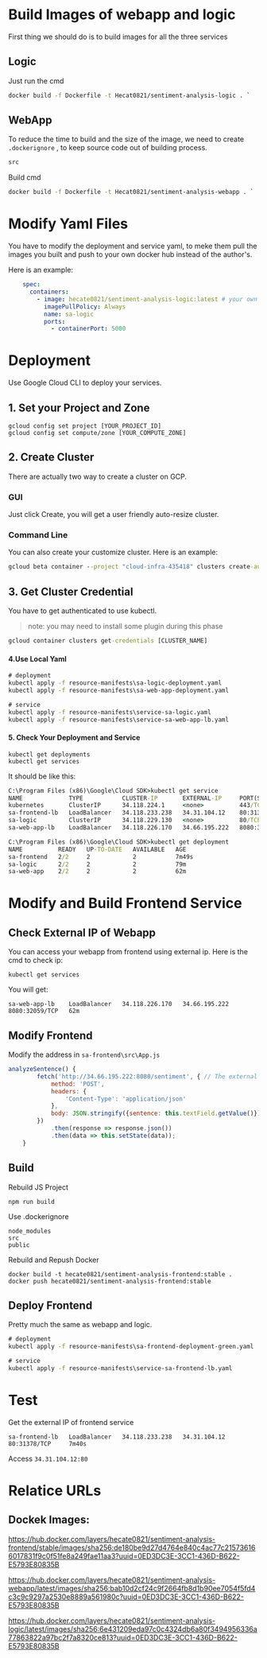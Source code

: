 # Build Images of  webapp and logic

First thing we should do is to build images for all the three services

## Logic

Just run the cmd

```bash
docker build -f Dockerfile -t Hecat0821/sentiment-analysis-logic . `
```

## WebApp

To reduce the time to build and the size of the image, we need to create `.dockerignore` , to keep source code out of building process.

```bash
src
```



Build cmd

```bash
docker build -f Dockerfile -t Hecat0821/sentiment-analysis-webapp . `
```



# Modify  Yaml Files

You have to modify the deployment and service yaml, to meke them pull the images you built and push to your own docker hub instead of the author's.

Here is an example:

``` yaml
    spec:
      containers:
        - image: hecate0821/sentiment-analysis-logic:latest # your own docker hub images
          imagePullPolicy: Always
          name: sa-logic
          ports:
            - containerPort: 5000
```

# Deployment

Use Google Cloud CLI to deploy your services.

## 1. Set your Project and Zone

```
gcloud config set project [YOUR_PROJECT_ID]
gcloud config set compute/zone [YOUR_COMPUTE_ZONE]
```

## 2. Create Cluster

There are actually two way to create a cluster on GCP.

### GUI

Just click Create, you will get a user friendly auto-resize cluster.



### Command Line

You can also create your customize cluster. Here is an example:

``` cmd
gcloud beta container --project "cloud-infra-435418" clusters create-auto "autopilot-cluster-1" --region "us-central1" --release-channel "regular" --network "projects/cloud-infra-435418/global/networks/default" --subnetwork "projects/cloud-infra-435418/regions/us-central1/subnetworks/default" --cluster-ipv4-cidr "/17" --binauthz-evaluation-mode=DISABLED
```



## 3. Get Cluster Credential

You have to get authenticated to use kubectl.

> note: you may need to install some plugin during this phase

```cmd
gcloud container clusters get-credentials [CLUSTER_NAME]
```

#### 4.Use Local  Yaml

```cmd
# deployment
kubectl apply -f resource-manifests\sa-logic-deployment.yaml
kubectl apply -f resource-manifests\sa-web-app-deployment.yaml

# service
kubectl apply -f resource-manifests\service-sa-logic.yaml
kubectl apply -f resource-manifests\service-sa-web-app-lb.yaml
```

#### 5. Check Your Deployment and Service 

```
kubectl get deployments
kubectl get services
```

It should be like this:

``` cmd
C:\Program Files (x86)\Google\Cloud SDK>kubectl get service
NAME             TYPE           CLUSTER-IP       EXTERNAL-IP     PORT(S)          AGE
kubernetes       ClusterIP      34.118.224.1     <none>          443/TCP          124m
sa-frontend-lb   LoadBalancer   34.118.233.238   34.31.104.12    80:31378/TCP     7m40s
sa-logic         ClusterIP      34.118.229.130   <none>          80/TCP           87m
sa-web-app-lb    LoadBalancer   34.118.226.170   34.66.195.222   8080:32059/TCP   62m

C:\Program Files (x86)\Google\Cloud SDK>kubectl get deployment
NAME          READY   UP-TO-DATE   AVAILABLE   AGE
sa-frontend   2/2     2            2           7m49s
sa-logic      2/2     2            2           79m
sa-web-app    2/2     2            2           62m
```



# Modify and Build Frontend Service

## Check External IP of Webapp

You can access your webapp from frontend using external ip. Here is the cmd to check ip:

```
kubectl get services
```

You will get:

```
sa-web-app-lb    LoadBalancer   34.118.226.170   34.66.195.222   8080:32059/TCP   62m
```



## Modify Frontend

Modify the address in `sa-frontend\src\App.js `

``` js
analyzeSentence() {
        fetch('http://34.66.195.222:8080/sentiment', { // The external IP adress
            method: 'POST',
            headers: {
                'Content-Type': 'application/json'
            },
            body: JSON.stringify({sentence: this.textField.getValue()})
        })
            .then(response => response.json())
            .then(data => this.setState(data));
    }
```

## Build

Rebuild JS Project

```
npm run build
```

Use .dockerignore

```
node_modules
src
public
```



Rebuild and Repush Docker

``` 
docker build -t hecate0821/sentiment-analysis-frontend:stable .
docker push hecate0821/sentiment-analysis-frontend:stable
```

## Deploy Frontend

Pretty much the same as webapp and logic.

```cmd
# deployment
kubectl apply -f resource-manifests\sa-frontend-deployment-green.yaml

# service
kubectl apply -f resource-manifests\service-sa-frontend-lb.yaml
```

# Test

Get the external IP of frontend service

```
sa-frontend-lb   LoadBalancer   34.118.233.238   34.31.104.12    80:31378/TCP     7m40s
```

Access `34.31.104.12:80`

# Relatice URLs

## Dockek Images:
https://hub.docker.com/layers/hecate0821/sentiment-analysis-frontend/stable/images/sha256:de180be9d27d4764e840c4ac77c215736166017831f9c0f51fe8a249fae11aa3?uuid=0ED3DC3E-3CC1-436D-B622-E5793E80835B

https://hub.docker.com/layers/hecate0821/sentiment-analysis-webapp/latest/images/sha256:bab10d2cf24c9f2664fb8d1b90ee7054f5fd4c3c9c9297a2530e8889a561980c?uuid=0ED3DC3E-3CC1-436D-B622-E5793E80835B

https://hub.docker.com/layers/hecate0821/sentiment-analysis-logic/latest/images/sha256:6e431209eda97c0c4324db6a80f3494956336a77863822a97bc2f7a8320ce813?uuid=0ED3DC3E-3CC1-436D-B622-E5793E80835B
